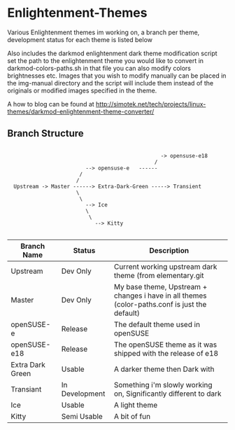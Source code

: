 Enlightenment-Themes
====================

Various Enlightenment themes im working on, a branch per theme, development status for each theme is listed below

Also includes the darkmod enlightenment dark theme modification script
set the path to the enlightenment theme you would like to convert in
darkmod-colors-paths.sh in that file you can also modify colors brightnesses
etc.
Images that you wish to modify manually can be placed in the img-manual directory
and the script will include them instead of the originals or modified images specified
in the theme.

A how to blog can be found at http://simotek.net/tech/projects/linux-themes/darkmod-enlightenment-theme-converter/

Branch Structure
----------------
```

                                                 -> opensuse-e18
                                               /
                         --> opensuse-e   ------
                       /
                      /
  Upstream -> Master ------> Extra-Dark-Green -----> Transient
                      \
                       \
                         --> Ice
                         \
                          \ 
                            --> Kitty
                         
```                    
|Branch Name   | Status   | Description
|--------------|----------|------------------------------------------------------------------------------
| Upstream     | Dev Only | Current working upstream dark theme (from elementary.git
| Master       | Dev Only | My base theme, Upstream + changes i have in all themes (color-paths.conf is just the default)
| openSUSE-e   | Release  | The default theme used in openSUSE
| openSUSE-e18 | Release  | The openSUSE theme as it was shipped with the release of e18
| Extra Dark Green   | Usable   | A darker theme then Dark with 
| Transiant  | In Development   | Something i'm slowly working on, Significantly different to dark
| Ice | Usable | A light theme
| Kitty | Semi Usable | A bit of fun


